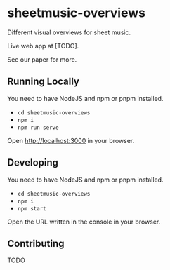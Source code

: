 # sheetmusic-overviews

Different visual overviews for sheet music.

Live web app at [TODO].

See our paper for more.

## Running Locally

You need to have NodeJS and npm or pnpm installed.

- `cd sheetmusic-overviews`
- `npm i`
- `npm run serve`

Open [http://localhost:3000](http://localhost:3000) in your browser.

## Developing

You need to have NodeJS and npm or pnpm installed.

- `cd sheetmusic-overviews`
- `npm i`
- `npm start`

Open the URL written in the console in your browser.

## Contributing

TODO
